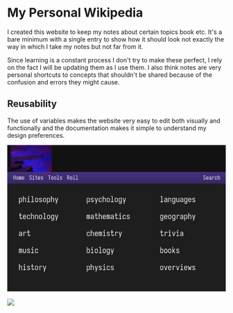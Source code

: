 # My Personal Wikipedia

I created this website to keep my notes about certain topics book etc.
It's a bare minimum with a single entry to show how it should look
not exactly the way in which I take my notes but not far from it.

Since learning is a constant process I don't try to make these perfect,
I rely on the fact I will be updating them as I use them.
I also think notes are very personal shortcuts to concepts that shouldn't be shared
because of the confusion and errors they might cause.

## Reusability

The use of variables makes the website very easy to edit
both visually and functionally and the documentation makes it
simple to understand my design preferences.

![](preview.png)

![](preview.gif)
